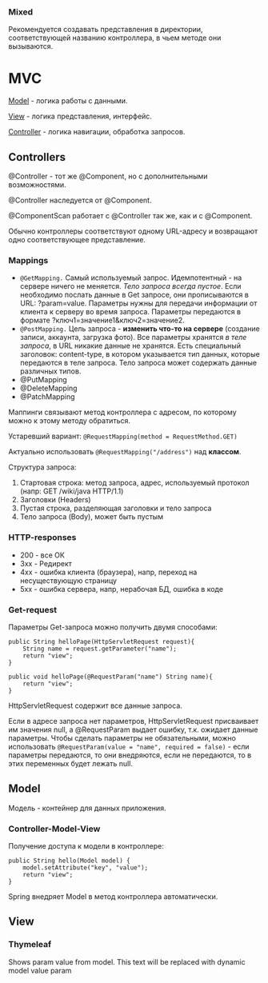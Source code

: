 ### Mixed

Рекомендуется создавать представления в директории, соответствующей названию контроллера, в чьем методе они вызываются.

# MVC

[Model](#model) - логика работы с данными.

[View](#view) - логика представления, интерфейс.

[Controller](#controllers) - логика навигации, обработка запросов.

## Controllers

@Controller - тот же @Component, но с дополнительными возможностями.

@Controller наследуется от @Component.

@ComponentScan работает с @Controller так же, как и с @Component.

Обычно контроллеры соответствуют одному URL-адресу и возвращают одно соответствующее представление.

### Mappings

- ```@GetMapping.``` Самый используемый запрос. Идемпотентный - на сервере ничего не меняется. _Тело запроса всегда
  пустое_. Если необходимо послать данные в Get запросе, они прописываются в URL: ?param=value. Параметры нужны для
  передачи информации от клиента к серверу во время запроса. Параметры передаются в формате
  ?ключ1=значение1&ключ2=значение2.
- ```@PostMapping.``` Цель запроса - **изменить что-то на сервере** (создание записи, аккаунта, загрузка фото). Все
  параметры хранятся _в теле запроса_, в URL никакие данные не хранятся. Есть специальный заголовок: content-type, в
  котором указывается тип данных, которые передаются в теле запроса. Тело запроса может содержать данные различных
  типов.
- @PutMapping
- @DeleteMapping
- @PatchMapping

Маппинги связывают метод контроллера с адресом, по которому можно к этому методу обратиться.

Устаревший вариант: ```@RequestMapping(method = RequestMethod.GET)```

Актуально использовать ```@RequestMapping("/address")``` над **классом**.

Структура запроса:

1. Стартовая строка: метод запроса, адрес, используемый протокол (напр: GET /wiki/java HTTP/1.1)
2. Заголовки (Headers)
3. Пустая строка, разделяющая заголовки и тело запроса
4. Тело запроса (Body), может быть пустым

### HTTP-responses

- 200 - все ОК
- 3хх - Редирект
- 4хх - ошибка клиента (браузера), напр, переход на несуществующую страницу
- 5хх - ошибка сервера, напр, нерабочая БД, ошибка в коде

### Get-request

Параметры Get-запроса можно получить двумя способами:

```
public String helloPage(HttpServletRequest request){ 
    String name = request.getParameter("name");
    return "view";
}
```

``` 
public void helloPage(@RequestParam("name") String name){
    return "view";
}
```

HttpServletRequest содержит все данные запроса.

Если в адресе запроса нет параметров, HttpServletRequest присваивает им значения null, а @RequestParam выдает ошибку,
т.к. ожидает данные параметры. Чтобы сделать параметры не обязательными, можно использовать
``` @RequestParam(value = "name", required = false) ``` - если параметры передаются, то они внедряются, если не
передаются, то в этих переменных будет лежать null.

## Model

Модель - контейнер для данных приложения.

### Controller-Model-View

Получение доступа к модели в контроллере:

```
public String hello(Model model) {
    model.setAttribute("key", "value");
    return "view";
}
``` 

Spring внедряет Model в метод контроллера автоматически.

## View

### Thymeleaf

<p th:text="${param}">Shows param value from model. This text will be replaced with dynamic model value param</p>